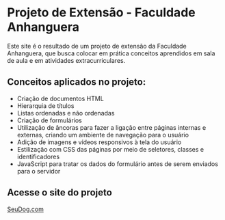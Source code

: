 <h1>Projeto de Extensão - Faculdade Anhanguera</h1>
<p>Este site é o resultado de um projeto de extensão da Faculdade Anhanguera, que busca colocar em prática conceitos aprendidos em sala de aula e em atividades extracurriculares.</p>
<h2>Conceitos aplicados no projeto:</h2>
<ul>
    <li>Criação de documentos HTML</li>
    <li>Hierarquia de títulos</li>
    <li>Listas ordenadas e não ordenadas</li>
    <li>Criação de formulários</li>
    <li>Utilização de âncoras para fazer a ligação entre páginas internas e externas, criando um ambiente de navegação para o usuário</li>
    <li>Adição de imagens e vídeos responsivos à tela do usuário</li>
    <li>Estilização com CSS das páginas por meio de seletores, classes e identificadores</li>
    <li>JavaScript para tratar os dados do formulário antes de serem enviados para o servidor</li>
</ul>
<h2>Acesse o site do projeto</h2>
<a href="https://lucasffernandes.github.io/SeuDog.com/" target="_blank">SeuDog.com</a>
